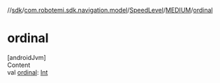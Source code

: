 //[sdk](../../../../index.md)/[com.robotemi.sdk.navigation.model](../../index.md)/[SpeedLevel](../index.md)/[MEDIUM](index.md)/[ordinal](ordinal.md)



# ordinal  
[androidJvm]  
Content  
val [ordinal](ordinal.md): [Int](https://kotlinlang.org/api/latest/jvm/stdlib/kotlin/-int/index.html)  



